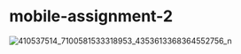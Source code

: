 # mobile-assignment-2
![410537514_7100581533318953_4353613368364552756_n](https://github.com/JESAN222/mobile-assignment-2/assets/106534725/204cdca4-e3a4-498e-a9fb-5e42d8b88e70)
